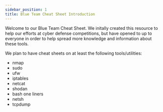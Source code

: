 ```yaml
---
sidebar_position: 1
title: Blue Team Cheat Sheet Introduction
---
```


Welcome to our Blue Team Cheat Sheet. We initally created this resource to help our efforts at cyber defense competitions, but have opened to up to everyone in order to help spread more knowledge and information about these tools.  

We plan to have cheat sheets on at least the following tools/utilities:
 - nmap
 - sudo
 - ufw
 - iptables
 - netcat
 - shodan
 - bash one liners
 - netsh
 - tcpdump
